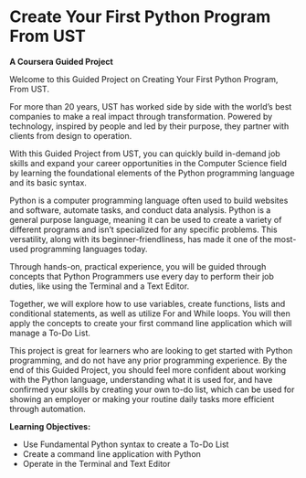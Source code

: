 # Create Your First Python Program From UST

**A Coursera Guided Project**

Welcome to this Guided Project on Creating Your First Python Program, From UST. 

For more than 20 years, UST has worked side by side with the world’s best companies to make a real impact through transformation. Powered by technology, inspired by people and led by their purpose, they partner with clients from design to operation. 

With this Guided Project from UST, you can quickly build in-demand job skills and expand your career opportunities in the Computer Science field by learning the foundational elements of the Python programming language and its basic syntax. 

Python is a computer programming language often used to build websites and software, automate tasks, and conduct data analysis. Python is a general purpose language, meaning it can be used to create a variety of different programs and isn’t specialized for any specific problems. This versatility, along with its beginner-friendliness, has made it one of the most-used programming languages today.

Through hands-on, practical experience, you will be guided through concepts that Python Programmers use every day to perform their job duties, like using the Terminal and a Text Editor.  

Together, we will explore how to use variables, create functions, lists and conditional statements, as well as utilize For and While loops. You will then apply the concepts to create your first command line application which will manage a To-Do List.

This project is great for learners who are looking to get started with Python programming, and do not have any prior programming experience. By the end of this Guided Project, you should feel more confident about working with the Python language, understanding what it is used for, and have confirmed your skills by creating your own to-do list, which can be used for showing an employer or making your routine daily tasks more efficient through automation.

**Learning Objectives:**
- Use Fundamental Python syntax to create a To-Do List
- Create a command line application with Python
- Operate in the Terminal and Text Editor

